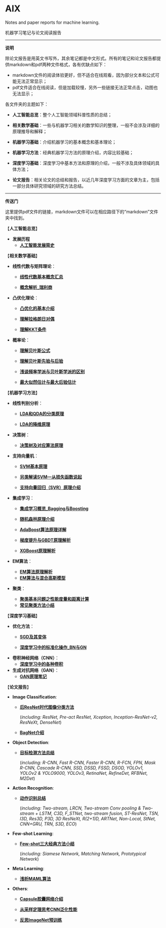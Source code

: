 # AIX
Notes and paper reports for machine learning.

机器学习笔记与论文阅读报告

------

**说明**

除论文报告是用英文书写外，其余笔记都是中文形式。所有的笔记和论文报告都提供markdown和pdf两种文件格式，各有优缺点如下：

* markdown文件的阅读体验更好，但不适合在线观看，因为部分文本和公式可能无法正常显示；
* pdf文件适合在线阅读，但是加载较慢，另外一些链接无法正常点击，动图也无法显示；

各文件夹的主题如下：

* **人工智能总览**：整个人工智能领域科普性质的总结；

* **相关数学基础**：一些与机器学习相关的数学知识的整理，一般不会涉及详细的原理推导和解释；
* **机器学习基础**：介绍机器学习的基本概念和基本理论；
* **机器学习方法**：经典机器学习方法的原理介绍，内容比较基础；
* **深度学习基础**：深度学习中基本方法和原理的介绍，一般不涉及具体领域的具体方法；
* **论文报告**：相关论文的总结和报告，以近几年深度学习方面的文章为主，包括一部分具体研究领域的研究方法总结。

------



**传送门**

这里提供pdf文件的链接，markdown文件可以在相应路径下的“markdown”文件夹中找到。



【**人工智能总览**】

* **发展历程**
  * [**人工智能发展简史**](https://github.com/KveinXu/AIX/blob/master/%E4%BA%BA%E5%B7%A5%E6%99%BA%E8%83%BD%E6%80%BB%E8%A7%88/%E4%BA%BA%E5%B7%A5%E6%99%BA%E8%83%BD%E5%8F%91%E5%B1%95%E7%AE%80%E5%8F%B2.pdf)





【**相关数学基础**】

* **线性代数与矩阵理论**：

  * [**线性代数基本概念汇总**](https://github.com/KveinXu/AIX/blob/master/%E7%9B%B8%E5%85%B3%E6%95%B0%E5%AD%A6%E5%9F%BA%E7%A1%80/pdf/%E7%BA%BF%E6%80%A7%E4%BB%A3%E6%95%B0%E5%9F%BA%E6%9C%AC%E6%A6%82%E5%BF%B5%E6%B1%87%E6%80%BB.pdf)

  * [**概念解析_瑞利商**](https://github.com/KveinXu/AIX/blob/master/%E7%9B%B8%E5%85%B3%E6%95%B0%E5%AD%A6%E5%9F%BA%E7%A1%80/pdf/%E6%A6%82%E5%BF%B5%E8%A7%A3%E6%9E%90_%E7%91%9E%E5%88%A9%E5%95%86.pdf)

* **凸优化理论**：

  * [**凸优化的基本介绍**](https://github.com/KveinXu/AIX/blob/master/%E7%9B%B8%E5%85%B3%E6%95%B0%E5%AD%A6%E5%9F%BA%E7%A1%80/pdf/%E5%87%B8%E4%BC%98%E5%8C%96%E7%9A%84%E5%9F%BA%E6%9C%AC%E4%BB%8B%E7%BB%8D.pdf)

  * [**理解拉格朗日对偶**](https://github.com/KveinXu/AIX/blob/master/%E7%9B%B8%E5%85%B3%E6%95%B0%E5%AD%A6%E5%9F%BA%E7%A1%80/pdf/%E7%90%86%E8%A7%A3%E6%8B%89%E6%A0%BC%E6%9C%97%E6%97%A5%E5%AF%B9%E5%81%B6.pdf)

  * [**理解KKT条件**](https://github.com/KveinXu/AIX/blob/master/%E7%9B%B8%E5%85%B3%E6%95%B0%E5%AD%A6%E5%9F%BA%E7%A1%80/pdf/%E7%90%86%E8%A7%A3KKT%E6%9D%A1%E4%BB%B6.pdf)

* **概率论**：

  * [**理解贝叶斯公式**](https://github.com/KveinXu/AIX/blob/master/%E7%9B%B8%E5%85%B3%E6%95%B0%E5%AD%A6%E5%9F%BA%E7%A1%80/pdf/%E7%90%86%E8%A7%A3%E8%B4%9D%E5%8F%B6%E6%96%AF%E5%85%AC%E5%BC%8F.pdf)

  * [**理解贝叶斯先验与后验**](https://github.com/KveinXu/AIX/blob/master/%E7%9B%B8%E5%85%B3%E6%95%B0%E5%AD%A6%E5%9F%BA%E7%A1%80/pdf/%E7%90%86%E8%A7%A3%E8%B4%9D%E5%8F%B6%E6%96%AF%E5%85%88%E9%AA%8C%E4%B8%8E%E5%90%8E%E9%AA%8C.pdf)

  * [**浅谈频率学派与贝叶斯学派的区别**](https://github.com/KveinXu/AIX/blob/master/%E7%9B%B8%E5%85%B3%E6%95%B0%E5%AD%A6%E5%9F%BA%E7%A1%80/pdf/%E6%B5%85%E8%B0%88%E9%A2%91%E7%8E%87%E5%AD%A6%E6%B4%BE%E4%B8%8E%E8%B4%9D%E5%8F%B6%E6%96%AF%E5%AD%A6%E6%B4%BE%E7%9A%84%E5%8C%BA%E5%88%AB.pdf)

  * [**最大似然估计与最大后验估计**](https://github.com/KveinXu/AIX/blob/master/%E7%9B%B8%E5%85%B3%E6%95%B0%E5%AD%A6%E5%9F%BA%E7%A1%80/pdf/%E6%9C%80%E5%A4%A7%E4%BC%BC%E7%84%B6%E4%BC%B0%E8%AE%A1%E4%B8%8E%E6%9C%80%E5%A4%A7%E5%90%8E%E9%AA%8C%E4%BC%B0%E8%AE%A1.pdf)





【**机器学习方法**】

* **线性判别分析**：

  * [**LDA和QDA的分类原理**](https://github.com/KveinXu/AIX/blob/master/%E7%BB%9F%E8%AE%A1%E5%AD%A6%E4%B9%A0%E6%A8%A1%E5%9E%8B/pdf/LDA%E5%92%8CQDA%E7%9A%84%E5%88%86%E7%B1%BB%E5%8E%9F%E7%90%86.pdf)

  * [**LDA的降维原理**](https://github.com/KveinXu/AIX/blob/master/%E7%BB%9F%E8%AE%A1%E5%AD%A6%E4%B9%A0%E6%A8%A1%E5%9E%8B/pdf/LDA%E7%9A%84%E9%99%8D%E7%BB%B4%E5%8E%9F%E7%90%86.pdf)

* **决策树**：
  * [**决策树及对应算法原理**](https://github.com/KveinXu/AIX/blob/master/%E7%BB%9F%E8%AE%A1%E5%AD%A6%E4%B9%A0%E6%A8%A1%E5%9E%8B/pdf/%E5%86%B3%E7%AD%96%E6%A0%91%E5%8F%8A%E5%AF%B9%E5%BA%94%E7%AE%97%E6%B3%95%E5%8E%9F%E7%90%86.pdf)

* **支持向量机**：

  * [**SVM基本原理**](https://github.com/KveinXu/AIX/blob/master/%E7%BB%9F%E8%AE%A1%E5%AD%A6%E4%B9%A0%E6%A8%A1%E5%9E%8B/pdf/SVM%E5%9F%BA%E6%9C%AC%E5%8E%9F%E7%90%86.pdf)

  * [**另类解读SVM—从损失函数说起**](https://github.com/KveinXu/AIX/blob/master/%E7%BB%9F%E8%AE%A1%E5%AD%A6%E4%B9%A0%E6%A8%A1%E5%9E%8B/pdf/%E5%8F%A6%E7%B1%BB%E8%A7%A3%E8%AF%BBSVM%E2%80%94%E4%BB%8E%E6%8D%9F%E5%A4%B1%E5%87%BD%E6%95%B0%E8%AF%B4%E8%B5%B7.pdf)

  * [**支持向量回归（SVR）原理介绍**](https://github.com/KveinXu/AIX/blob/master/%E7%BB%9F%E8%AE%A1%E5%AD%A6%E4%B9%A0%E6%A8%A1%E5%9E%8B/pdf/%E6%94%AF%E6%8C%81%E5%90%91%E9%87%8F%E5%9B%9E%E5%BD%92%EF%BC%88SVR%EF%BC%89%E5%8E%9F%E7%90%86%E4%BB%8B%E7%BB%8D.pdf)

* **集成学习**：

  * [**集成学习概览_Bagging与Boosting**](https://github.com/KveinXu/AIX/blob/master/%E7%BB%9F%E8%AE%A1%E5%AD%A6%E4%B9%A0%E6%A8%A1%E5%9E%8B/pdf/%E9%9B%86%E6%88%90%E5%AD%A6%E4%B9%A0%E6%A6%82%E8%A7%88_Bagging%E4%B8%8EBoosting.pdf)
  * [**随机森林原理介绍**](https://github.com/KveinXu/AIX/blob/master/%E7%BB%9F%E8%AE%A1%E5%AD%A6%E4%B9%A0%E6%A8%A1%E5%9E%8B/pdf/%E9%9A%8F%E6%9C%BA%E6%A3%AE%E6%9E%97%E5%8E%9F%E7%90%86%E4%BB%8B%E7%BB%8D.pdf)

  * [**AdaBoost算法原理详解**](https://github.com/KveinXu/AIX/blob/master/%E7%BB%9F%E8%AE%A1%E5%AD%A6%E4%B9%A0%E6%A8%A1%E5%9E%8B/pdf/AdaBoost%E7%AE%97%E6%B3%95%E5%8E%9F%E7%90%86%E8%AF%A6%E8%A7%A3.pdf)

  * [**梯度提升与GBDT原理解析**](https://github.com/KveinXu/AIX/blob/master/%E7%BB%9F%E8%AE%A1%E5%AD%A6%E4%B9%A0%E6%A8%A1%E5%9E%8B/pdf/%E6%A2%AF%E5%BA%A6%E6%8F%90%E5%8D%87%E4%B8%8EGBDT%E5%8E%9F%E7%90%86%E8%A7%A3%E6%9E%90.pdf)

  * [**XGBoost原理解析**](https://github.com/KveinXu/AIX/blob/master/%E7%BB%9F%E8%AE%A1%E5%AD%A6%E4%B9%A0%E6%A8%A1%E5%9E%8B/pdf/XGBoost%E5%8E%9F%E7%90%86%E8%A7%A3%E6%9E%90.pdf)

* **EM算法**：
  * [**EM算法原理解析**](https://github.com/KveinXu/AIX/blob/master/%E7%BB%9F%E8%AE%A1%E5%AD%A6%E4%B9%A0%E6%A8%A1%E5%9E%8B/pdf/EM%E7%AE%97%E6%B3%95%E5%8E%9F%E7%90%86%E8%A7%A3%E6%9E%90.pdf)
  * [**EM算法与混合高斯模型**](https://github.com/KveinXu/AIX/blob/master/%E7%BB%9F%E8%AE%A1%E5%AD%A6%E4%B9%A0%E6%A8%A1%E5%9E%8B/pdf/EM%E7%AE%97%E6%B3%95%E4%B8%8E%E6%B7%B7%E5%90%88%E9%AB%98%E6%96%AF%E6%A8%A1%E5%9E%8B.pdf)

* **聚类**：
  * [**聚类基本问题之性能度量和距离计算**](https://github.com/KveinXu/AIX/blob/master/%E7%BB%9F%E8%AE%A1%E5%AD%A6%E4%B9%A0%E6%A8%A1%E5%9E%8B/pdf/%E8%81%9A%E7%B1%BB%E5%9F%BA%E6%9C%AC%E9%97%AE%E9%A2%98%E4%B9%8B%E6%80%A7%E8%83%BD%E5%BA%A6%E9%87%8F%E5%92%8C%E8%B7%9D%E7%A6%BB%E8%AE%A1%E7%AE%97.pdf)
  * [**常见聚类方法小结**](https://github.com/KveinXu/AIX/blob/master/%E7%BB%9F%E8%AE%A1%E5%AD%A6%E4%B9%A0%E6%A8%A1%E5%9E%8B/pdf/%E5%B8%B8%E8%A7%81%E8%81%9A%E7%B1%BB%E6%96%B9%E6%B3%95%E5%B0%8F%E7%BB%93.pdf)





【**深度学习基础**】

* **优化方法**：
  * [**SGD及其变体**](https://github.com/KveinXu/AIX/blob/master/%E6%B7%B1%E5%BA%A6%E5%AD%A6%E4%B9%A0%E5%9F%BA%E7%A1%80/pdf/SGD%E5%8F%8A%E5%85%B6%E5%8F%98%E4%BD%93.pdf)

  * [**深度学习中的标准化操作_BN与GN**](https://github.com/KveinXu/AIX/blob/master/%E6%B7%B1%E5%BA%A6%E5%AD%A6%E4%B9%A0%E5%9F%BA%E7%A1%80/pdf/%E6%B7%B1%E5%BA%A6%E5%AD%A6%E4%B9%A0%E4%B8%AD%E7%9A%84%E6%A0%87%E5%87%86%E5%8C%96%E6%93%8D%E4%BD%9C_BN%E4%B8%8EGN.pdf)
* **卷积神经网络（CNN）**：
  * [**深度学习中的各种卷积**](https://github.com/KveinXu/AIX/blob/master/%E6%B7%B1%E5%BA%A6%E5%AD%A6%E4%B9%A0%E5%9F%BA%E7%A1%80/pdf/%E6%B7%B1%E5%BA%A6%E5%AD%A6%E4%B9%A0%E4%B8%AD%E7%9A%84%E5%90%84%E7%A7%8D%E5%8D%B7%E7%A7%AF.pdf)
* **生成对抗网络（GAN）**：
  * [**GAN原理笔记**](https://github.com/KveinXu/AIX/blob/master/%E6%B7%B1%E5%BA%A6%E5%AD%A6%E4%B9%A0%E5%9F%BA%E7%A1%80/pdf/GAN%E5%8E%9F%E7%90%86%E7%AC%94%E8%AE%B0.pdf)





【**论文报告**】

* **Image Classification**:

  * [**后ResNet时代图像分类方法**](https://github.com/KveinXu/AIX/blob/master/%E8%AE%BA%E6%96%87%E6%8A%A5%E5%91%8A/pdf/%E5%90%8EResNet%E6%97%B6%E4%BB%A3%E5%9B%BE%E5%83%8F%E5%88%86%E7%B1%BB%E6%96%B9%E6%B3%95.pdf)

    (*including: ResNet, Pre-act ResNet, Xception, Inception-ResNet-v2, ResNeXt, DenseNet*)

  * [**BagNet介绍**](https://github.com/KveinXu/AIX/blob/master/%E8%AE%BA%E6%96%87%E6%8A%A5%E5%91%8A/pdf/BagNet%E4%BB%8B%E7%BB%8D.pdf)

* **Object Detection**:

  * [**目标检测方法总结**](https://github.com/KveinXu/AIX/blob/master/%E8%AE%BA%E6%96%87%E6%8A%A5%E5%91%8A/pdf/%E7%9B%AE%E6%A0%87%E6%A3%80%E6%B5%8B%E6%96%B9%E6%B3%95%E6%80%BB%E7%BB%93.pdf)

    (*including: R-CNN, Fast R-CNN, Faster R-CNN, R-FCN, FPN, Mask R-CNN, Cascade R-CNN, SSD, DSSD, FSSD, DSOD, YOLOv1, YOLOv2 & YOLO9000, YOLOv3, RetinaNet, RefineDet, RFBNet, M2Det*)

* **Action Recognition**:

  * [**动作识别总结**](https://github.com/KveinXu/AIX/blob/master/%E8%AE%BA%E6%96%87%E6%8A%A5%E5%91%8A/pdf/%E5%8A%A8%E4%BD%9C%E8%AF%86%E5%88%AB%E6%80%BB%E7%BB%93.pdf) 

    (*including: Two-stream, LRCN, Two-stream Conv pooling & Two-stream + LSTM, C3D, F_STNet, two-stream fusion, ST-ResNet, TSN, I3D, Res3D, P3D, 3D ResNeXt, R(2+1)D, ARTNet, Non-Local, StNet, CNN+GRU, TRN, S3D, ECO*)

* **Few-shot Learning**:

  * [**Few-shot三大经典方法小结**](https://github.com/KveinXu/AIX/blob/master/%E8%AE%BA%E6%96%87%E6%8A%A5%E5%91%8A/pdf/Few-shot%E4%B8%89%E5%A4%A7%E7%BB%8F%E5%85%B8%E6%96%B9%E6%B3%95%E5%B0%8F%E7%BB%93.pdf) 

    (*including: Siamese Network, Matching Network, Prototypical Network*)

* **Meta Learning**:

  * [**浅析MAML算法**](https://github.com/KveinXu/AIX/blob/master/%E8%AE%BA%E6%96%87%E6%8A%A5%E5%91%8A/pdf/%E6%B5%85%E6%9E%90MAML%E7%AE%97%E6%B3%95.pdf)

* **Others**:

  * [**Capsule胶囊网络介绍**](https://github.com/KveinXu/AIX/blob/master/%E8%AE%BA%E6%96%87%E6%8A%A5%E5%91%8A/pdf/Capsule%E8%83%B6%E5%9B%8A%E7%BD%91%E7%BB%9C%E4%BB%8B%E7%BB%8D.pdf)

  * [**从采样定理思考CNN泛化性能**](https://github.com/KveinXu/AIX/blob/master/%E8%AE%BA%E6%96%87%E6%8A%A5%E5%91%8A/pdf/%E4%BB%8E%E9%87%87%E6%A0%B7%E5%AE%9A%E7%90%86%E6%80%9D%E8%80%83CNN%E6%B3%9B%E5%8C%96%E6%80%A7%E8%83%BD.pdf)

  * [**反思ImageNet预训练**](https://github.com/KveinXu/AIX/blob/master/%E8%AE%BA%E6%96%87%E6%8A%A5%E5%91%8A/pdf/%E5%8F%8D%E6%80%9DImageNet%E9%A2%84%E8%AE%AD%E7%BB%83.pdf)

